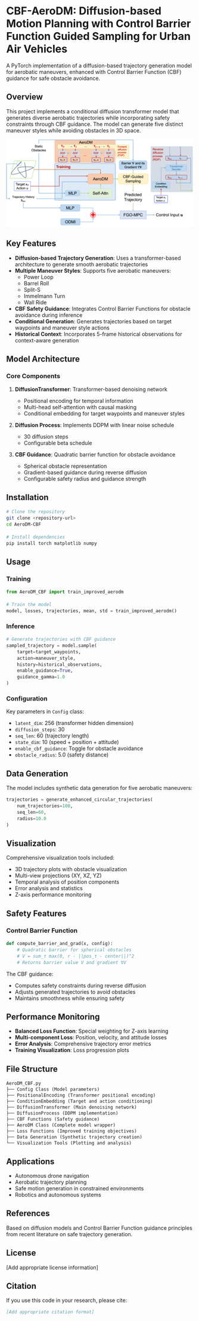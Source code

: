 # CBF-AeroDM: Diffusion-based Motion Planning with Control Barrier Function Guided Sampling for Urban Air Vehicles

A PyTorch implementation of a diffusion-based trajectory generation model for aerobatic maneuvers, enhanced with Control Barrier Function (CBF) guidance for safe obstacle avoidance.

## Overview

This project implements a conditional diffusion transformer model that generates diverse aerobatic trajectories while incorporating safety constraints through CBF guidance. The model can generate five distinct maneuver styles while avoiding obstacles in 3D space.

![1759221920289](images/README/Framework.png)

## Key Features

- **Diffusion-based Trajectory Generation**: Uses a transformer-based architecture to generate smooth aerobatic trajectories
- **Multiple Maneuver Styles**: Supports five aerobatic maneuvers:
  - Power Loop
  - Barrel Roll
  - Split-S
  - Immelmann Turn
  - Wall Ride
- **CBF Safety Guidance**: Integrates Control Barrier Functions for obstacle avoidance during inference
- **Conditional Generation**: Generates trajectories based on target waypoints and maneuver style actions
- **Historical Context**: Incorporates 5-frame historical observations for context-aware generation

## Model Architecture

### Core Components

1. **DiffusionTransformer**: Transformer-based denoising network

   - Positional encoding for temporal information
   - Multi-head self-attention with causal masking
   - Conditional embedding for target waypoints and maneuver styles
2. **Diffusion Process**: Implements DDPM with linear noise schedule

   - 30 diffusion steps
   - Configurable beta schedule
3. **CBF Guidance**: Quadratic barrier function for obstacle avoidance

   - Spherical obstacle representation
   - Gradient-based guidance during reverse diffusion
   - Configurable safety radius and guidance strength

## Installation

```bash
# Clone the repository
git clone <repository-url>
cd AeroDM-CBF

# Install dependencies
pip install torch matplotlib numpy
```

## Usage

### Training

```python
from AeroDM_CBF import train_improved_aerodm

# Train the model
model, losses, trajectories, mean, std = train_improved_aerodm()
```

### Inference

```python
# Generate trajectories with CBF guidance
sampled_trajectory = model.sample(
    target=target_waypoints,
    action=maneuver_style, 
    history=historical_observations,
    enable_guidance=True,
    guidance_gamma=1.0
)
```

### Configuration

Key parameters in `Config` class:

- `latent_dim`: 256 (transformer hidden dimension)
- `diffusion_steps`: 30
- `seq_len`: 60 (trajectory length)
- `state_dim`: 10 (speed + position + attitude)
- `enable_cbf_guidance`: Toggle for obstacle avoidance
- `obstacle_radius`: 5.0 (safety distance)

## Data Generation

The model includes synthetic data generation for five aerobatic maneuvers:

```python
trajectories = generate_enhanced_circular_trajectories(
    num_trajectories=100,
    seq_len=60,
    radius=10.0
)
```

## Visualization

Comprehensive visualization tools included:

- 3D trajectory plots with obstacle visualization
- Multi-view projections (XY, XZ, YZ)
- Temporal analysis of position components
- Error analysis and statistics
- Z-axis performance monitoring

## Safety Features

### Control Barrier Function

```python
def compute_barrier_and_grad(x, config):
    # Quadratic barrier for spherical obstacles
    # V = sum_τ max(0, r - ||pos_τ - center||)^2
    # Returns barrier value V and gradient ∇V
```

The CBF guidance:

- Computes safety constraints during reverse diffusion
- Adjusts generated trajectories to avoid obstacles
- Maintains smoothness while ensuring safety

## Performance Monitoring

- **Balanced Loss Function**: Special weighting for Z-axis learning
- **Multi-component Loss**: Position, velocity, and attitude losses
- **Error Analysis**: Comprehensive trajectory error metrics
- **Training Visualization**: Loss progression plots

## File Structure

```
AeroDM_CBF.py
├── Config Class (Model parameters)
├── PositionalEncoding (Transformer positional encoding)
├── ConditionEmbedding (Target and action conditioning)
├── DiffusionTransformer (Main denoising network)
├── DiffusionProcess (DDPM implementation)
├── CBF Functions (Safety guidance)
├── AeroDM Class (Complete model wrapper)
├── Loss Functions (Improved training objectives)
├── Data Generation (Synthetic trajectory creation)
└── Visualization Tools (Plotting and analysis)
```

## Applications

- Autonomous drone navigation
- Aerobatic trajectory planning
- Safe motion generation in constrained environments
- Robotics and autonomous systems

## References

Based on diffusion models and Control Barrier Function guidance principles from recent literature on safe trajectory generation.

## License

[Add appropriate license information]

## Citation

If you use this code in your research, please cite:

```bibtex
[Add appropriate citation format]
```
